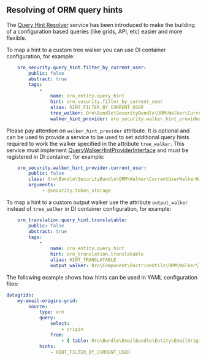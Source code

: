 ## Resolving of ORM query hints

The [Query Hint Resolver](./../../../../Component/DoctrineUtils/ORM/QueryHintResolver.php) service has been introduced to make the building of a configuration based queries (like grids, API, etc) easier and more flexible.

To map a hint to a custom tree walker you can use DI container configuration, for example:

```yaml
    oro_security.query_hint.filter_by_current_user:
        public: false
        abstract: true
        tags:
            -
                name: oro_entity.query_hint
                hint: oro_security.filter_by_current_user
                alias: HINT_FILTER_BY_CURRENT_USER
                tree_walker: Oro\Bundle\SecurityBundle\ORM\Walker\CurrentUserWalker
                walker_hint_provider: oro_security.walker_hint_provider.current_user
```

Please pay attention on `walker_hint_provider` attribute. It is optional and can be used to provide a service to be used to set additional query hints required to work the walker specified in the attribute `tree_walker`. This service must implement [QueryWalkerHintProviderInterface](./../../../../Component/DoctrineUtils/ORM/QueryWalkerHintProviderInterface.php) and must be registered in DI container, for example:

```yaml
    oro_security.walker_hint_provider.current_user:
        public: false
        class: Oro\Bundle\SecurityBundle\ORM\Walker\CurrentUserWalkerHintProvider
        arguments:
             - @security.token_storage
```

To map a hint to a custom output walker use the attribute `output_walker` instead of `tree_walker` in DI container configuration, for example:

```yaml
    oro_translation.query_hint.translatable:
        public: false
        abstract: true
        tags:
            -
                name: oro_entity.query_hint
                hint: oro_translation.translatable
                alias: HINT_TRANSLATABLE
                output_walker: Oro\Component\DoctrineUtils\ORM\Walker\TranslatableSqlWalker
``` 

The following example shows how hints can be used in YAML configuration files:

``` yaml
datagrids:
    my-email-origins-grid:
        source:
            type: orm
            query:
                select:
                    - origin
                from:
                    - { table: Oro\Bundle\EmailBundle\Entity\EmailOrigin, alias: origin }
            hints:
                - HINT_FILTER_BY_CURRENT_USER
```
